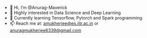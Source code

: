 - 👋 Hi, I’m @Anurag-Maverick
- 👀 Highly interested in Data Science and Deep Learning
- 🌱 Currently learning Tensorflow, Pytorch and Spark programming
- 📫 Reach me at: amukherjee@es.iitr.ac.in or anuragmukherjee6339@gmail.com

<!---
Anurag-Maverick/Anurag-Maverick is a ✨ special ✨ repository because its `README.md` (this file) appears on your GitHub profile.
You can click the Preview link to take a look at your changes.
--->
